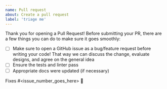 ```yaml
---
name: Pull request
about: Create a pull request
label: 'triage me'
---
```

Thank you for opening a Pull Request! Before submitting your PR, there are a few things you can do to make sure it goes smoothly:
- [ ] Make sure to open a GitHub issue as a bug/feature request before writing your code! That way we can discuss the change, evaluate designs, and agree on the general idea
- [ ] Ensure the tests and linter pass
- [ ] Appropriate docs were updated (if necessary)

Fixes #<issue_number_goes_here> 🦕
